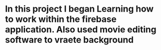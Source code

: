 # In this project I began Learning how to work within the firebase application. Also used movie editing software to vraete background
